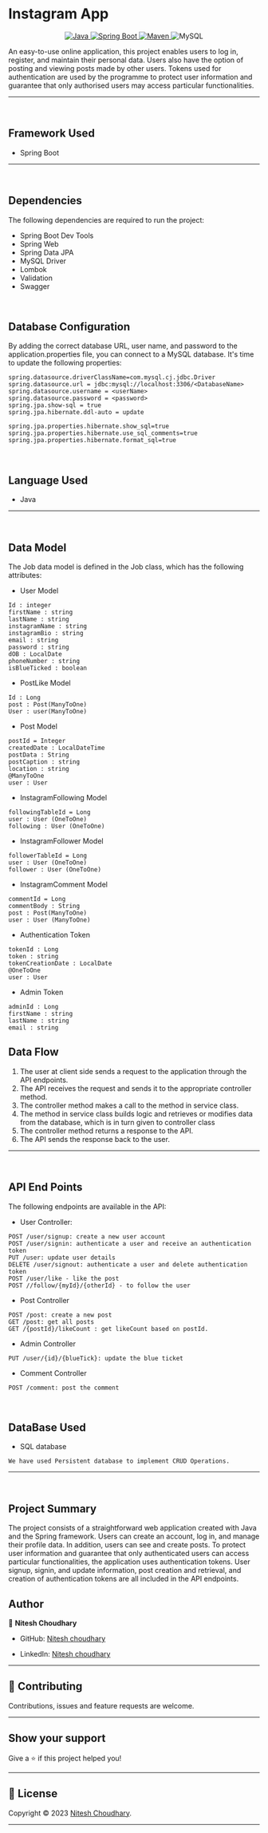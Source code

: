 # Instagram App

<p align="center">
<a href="Java url">
    <img alt="Java" src="https://img.shields.io/badge/Java->=8-darkblue.svg" />
</a>
  <a href="Spring Boot url" >
    <img alt="Spring Boot" src="https://img.shields.io/badge/Spring Boot-3.0.6-brightgreen.svg" />
</a>
<a href="Maven url" >
    <img alt="Maven" src="https://img.shields.io/badge/maven-3.0.5-brightgreen.svg" />
</a>
  
<a >
    <img alt="MySQL" src="https://img.shields.io/badge/MySQL-blue.svg">
</a>
</p>
   
An easy-to-use online application, this project enables users to log in, register, and maintain their personal data. Users also have the option of posting and viewing posts made by other users. Tokens used for authentication are used by the programme to protect user information and guarantee that only authorised users may access particular functionalities.

---
<br>

## Framework Used
* Spring Boot

---
<br>

## Dependencies
The following dependencies are required to run the project:

* Spring Boot Dev Tools
* Spring Web
* Spring Data JPA
* MySQL Driver
* Lombok
* Validation
* Swagger

<br>

## Database Configuration
By adding the correct database URL, user name, and password to the application.properties file, you can connect to a MySQL database. It's time to update the following properties:
```
spring.datasource.driverClassName=com.mysql.cj.jdbc.Driver
spring.datasource.url = jdbc:mysql://localhost:3306/<DatabaseName>
spring.datasource.username = <userName>
spring.datasource.password = <password>
spring.jpa.show-sql = true
spring.jpa.hibernate.ddl-auto = update

spring.jpa.properties.hibernate.show_sql=true
spring.jpa.properties.hibernate.use_sql_comments=true
spring.jpa.properties.hibernate.format_sql=true

```
<br>

## Language Used
* Java

---
<br>

## Data Model

The Job data model is defined in the Job class, which has the following attributes:
<br>

* User Model
```
Id : integer
firstName : string
lastName : string
instagramName : string
instagramBio : string
email : string
password : string
dOB : LocalDate
phoneNumber : string
isBlueTicked : boolean
```

* PostLike Model
```
Id : Long
post : Post(ManyToOne)
User : user(ManyToOne)
```

* Post Model
```
postId = Integer
createdDate : LocalDateTime
postData : String
postCaption : string
location : string
@ManyToOne
user : User
```

* InstagramFollowing Model
```
followingTableId = Long
user : User (OneToOne)
following : User (OneToOne)
```

* InstagramFollower Model
```
followerTableId = Long
user : User (OneToOne)
follower : User (OneToOne)
```

* InstagramComment Model
```
commentId = Long
commentBody : String
post : Post(ManyToOne)
user : User (ManyToOne)
```

* Authentication Token 
```
tokenId : Long
token : string
tokenCreationDate : LocalDate
@OneToOne 
user : User
```

* Admin Token 
```
adminId : Long
firstName : string
lastName : string
email : string

```
## Data Flow

1. The user at client side sends a request to the application through the API endpoints.
2. The API receives the request and sends it to the appropriate controller method.
3. The controller method makes a call to the method in service class.
4. The method in service class builds logic and retrieves or modifies data from the database, which is in turn given to controller class
5. The controller method returns a response to the API.
6. The API sends the response back to the user.

---

<br>


## API End Points 

The following endpoints are available in the API:

* User Controller:
```
POST /user/signup: create a new user account
POST /user/signin: authenticate a user and receive an authentication token
PUT /user: update user details
DELETE /user/signout: authenticate a user and delete authentication token
POST /user/like - like the post
POST //follow/{myId}/{otherId} - to follow the user
```

* Post Controller
```
POST /post: create a new post
GET /post: get all posts
GET /{postId}/likeCount : get likeCount based on postId.
```

* Admin Controller
```
PUT /user/{id}/{blueTick}: update the blue ticket
```

* Comment Controller
```
POST /comment: post the comment
```

<br>

## DataBase Used
* SQL database
```
We have used Persistent database to implement CRUD Operations.
```
---
<br>

## Project Summary

The project consists of a straightforward web application created with Java and the Spring framework. Users can create an account, log in, and manage their profile data. In addition, users can see and create posts. To protect user information and guarantee that only authenticated users can access particular functionalities, the application uses authentication tokens. User signup, signin, and update information, post creation and retrieval, and creation of authentication tokens are all included in the API endpoints. 


## Author

👤 **Nitesh Choudhary**

* GitHub: [Nitesh choudhary](https://github.com/nitesh1710)

* LinkedIn: [Nitesh choudhary](https://www.linkedin.com/in/niteshchoudhary17/)
    
---

## 🤝 Contributing

Contributions, issues and feature requests are welcome.
    
---
    
## Show your support

Give a ⭐️ if this project helped you!
    
---
    
## 📝 License

Copyright © 2023 [Nitesh Choudhary](https://github.com/nitesh1710).<br />
    
---
